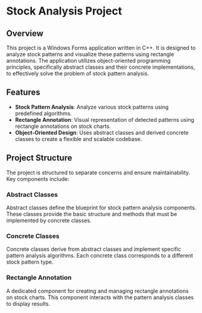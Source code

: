 # Stock Analysis Project

## Overview
This project is a Windows Forms application written in C++. It is designed to analyze stock patterns and visualize these patterns using rectangle annotations. The application utilizes object-oriented programming principles, specifically abstract classes and their concrete implementations, to effectively solve the problem of stock pattern analysis.

## Features
- **Stock Pattern Analysis**: Analyze various stock patterns using predefined algorithms.
- **Rectangle Annotation**: Visual representation of detected patterns using rectangle annotations on stock charts.
- **Object-Oriented Design**: Uses abstract classes and derived concrete classes to create a flexible and scalable codebase.

## Project Structure
The project is structured to separate concerns and ensure maintainability. Key components include:

### Abstract Classes
Abstract classes define the blueprint for stock pattern analysis components. These classes provide the basic structure and methods that must be implemented by concrete classes.

### Concrete Classes
Concrete classes derive from abstract classes and implement specific pattern analysis algorithms. Each concrete class corresponds to a different stock pattern type.

### Rectangle Annotation
A dedicated component for creating and managing rectangle annotations on stock charts. This component interacts with the pattern analysis classes to display results.
